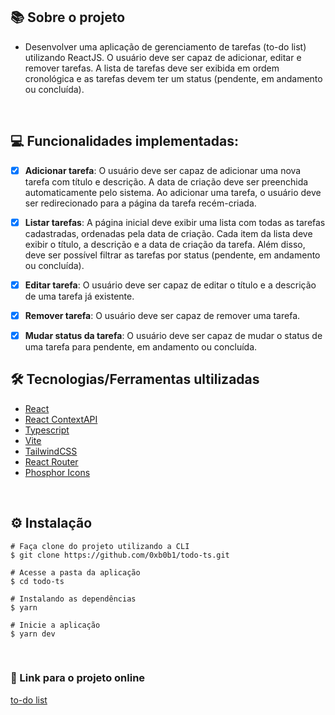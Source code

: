 
## 📚 Sobre o projeto

* Desenvolver uma aplicação de gerenciamento de tarefas (to-do list) utilizando ReactJS. O usuário deve ser capaz de adicionar, editar e remover tarefas. A lista de tarefas deve ser exibida em ordem cronológica e as tarefas devem ter um status (pendente, em andamento ou concluída).

&nbsp;

## 💻 Funcionalidades implementadas:

- [x] **Adicionar tarefa**: O usuário deve ser capaz de adicionar uma nova tarefa com título e descrição. A data de criação deve ser preenchida automaticamente pelo sistema. Ao adicionar uma tarefa, o usuário deve ser redirecionado para a página da tarefa recém-criada.

- [x] **Listar tarefas**: A página inicial deve exibir uma lista com todas as tarefas cadastradas, ordenadas pela data de criação. Cada item da lista deve exibir o título, a descrição e a data de criação da tarefa. Além disso, deve ser possível filtrar as tarefas por status (pendente, em andamento ou concluída).

- [x] **Editar tarefa**: O usuário deve ser capaz de editar o título e a descrição de uma tarefa já existente.

- [x] **Remover tarefa**: O usuário deve ser capaz de remover uma tarefa.

- [x] **Mudar status da tarefa**: O usuário deve ser capaz de mudar o status de uma tarefa para pendente, em andamento ou concluída.

## 🛠️ Tecnologias/Ferramentas ultilizadas

* [React](https://react.dev/)
* [React ContextAPI](https://react.dev/learn/scaling-up-with-reducer-and-context)
* [Typescript](https://www.typescriptlang.org/)
* [Vite](https://vitejs.dev/)
* [TailwindCSS](https://tailwindcss.com/)
* [React Router](https://reactrouter.com/)
* [Phosphor Icons](https://phosphoricons.com/)


&nbsp;

## ⚙️ Instalação
```
# Faça clone do projeto utilizando a CLI 
$ git clone https://github.com/0xb0b1/todo-ts.git
```

```
# Acesse a pasta da aplicação
$ cd todo-ts

# Instalando as dependências
$ yarn

# Inicie a aplicação 
$ yarn dev

```

&nbsp;

### 🔗 Link para o projeto online


[to-do list](https://todo-ts-pv.vercel.app/)

&nbsp;
